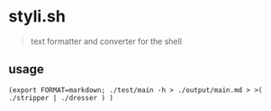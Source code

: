 
# styli.sh

> text formatter and converter for the shell


## usage

    (export FORMAT=markdown; ./test/main -h > ./output/main.md > >( ./stripper | ./dresser ) )
